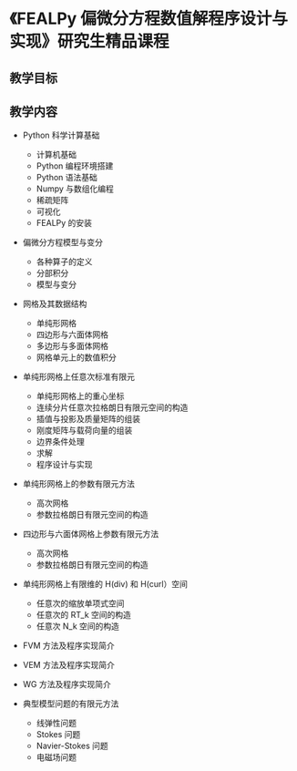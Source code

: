 # 《FEALPy 偏微分方程数值解程序设计与实现》研究生精品课程

## 教学目标

## 教学内容

* Python 科学计算基础
    + 计算机基础
    + Python 编程环境搭建
    + Python 语法基础
    + Numpy 与数组化编程
    + 稀疏矩阵
    + 可视化
    + FEALPy 的安装

* 偏微分方程模型与变分 
    + 各种算子的定义
    + 分部积分
    + 模型与变分

* 网格及其数据结构
    + 单纯形网格
    + 四边形与六面体网格
    + 多边形与多面体网格
    + 网格单元上的数值积分

* 单纯形网格上任意次标准有限元
    + 单纯形网格上的重心坐标
    + 连续分片任意次拉格朗日有限元空间的构造
    + 插值与投影及质量矩阵的组装
    + 刚度矩阵与载荷向量的组装
    + 边界条件处理
    + 求解
    + 程序设计与实现 

* 单纯形网格上的参数有限元方法
    + 高次网格
    + 参数拉格朗日有限元空间的构造

* 四边形与六面体网格上参数有限元方法
    + 高次网格 
    + 参数拉格朗日有限元空间的构造

* 单纯形网格上有限维的 H(div) 和 H(curl）空间
    + 任意次的缩放单项式空间
    + 任意次的 RT_k 空间的构造
    + 任意次 N_k 空间的构造

* FVM 方法及程序实现简介
* VEM 方法及程序实现简介
* WG 方法及程序实现简介

* 典型模型问题的有限元方法
    + 线弹性问题
    + Stokes 问题
    + Navier-Stokes 问题
    + 电磁场问题
